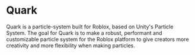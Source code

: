 # Quark

Quark is a particle-system built for Roblox, based on Unity's Particle System. The goal for Quark is to make a robust, performant and customizable particle system for the Roblox platform to give creators more creativity and more flexibility when making particles.
